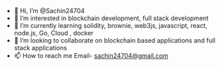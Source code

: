 - 👋 Hi, I’m @Sachin24704
- 👀 I’m interested in blockchain development, full stack development
- 🌱 I’m currently learning solidity, brownie, web3js, javascript, react, node.js, Go, Cloud , docker
- 💞️ I’m looking to collaborate on blockchain based applications and full stack applications
- 📫 How to reach me Email- sachin24704@gmail.com

<!---
Sachin24704/Sachin24704 is a ✨ special ✨ repository because its `README.md` (this file) appears on your GitHub profile.
You can click the Preview link to take a look at your changes.
--->
